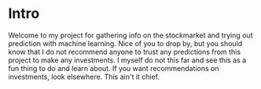 # Intro
Welcome to my project for gathering info on the stockmarket and trying out
prediction with machine learning.
Nice of you to drop by, but you should know that I do not recommend anyone to
trust any predictions from this project to make any investments. I myself do not
this far and see this as a fun thing to do and learn about.
If you want recommendations on investments, look elsewhere. This ain't it chief.

